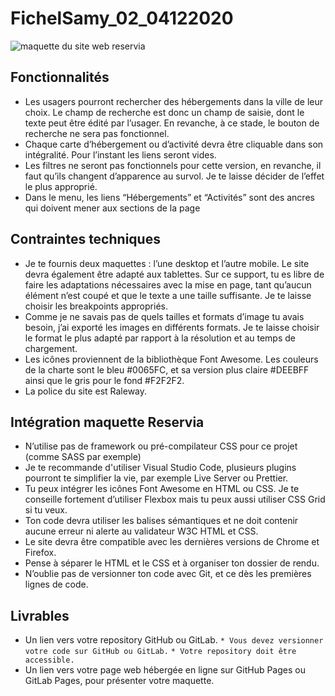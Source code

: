 # FichelSamy_02_04122020 
![maquette du site web reservia](https://user.oc-static.com/upload/2020/08/24/1598262857804_Maquette%20reservia-min.png)

## Fonctionnalités
* Les usagers pourront rechercher des hébergements dans la ville de leur choix. Le champ de recherche est donc un champ de saisie, dont le texte peut être édité par l’usager. En revanche, à ce stade, le bouton de recherche ne sera pas fonctionnel.
* Chaque carte d’hébergement ou d’activité devra être cliquable dans son intégralité. Pour l’instant les liens seront vides.
* Les filtres ne seront pas fonctionnels pour cette version, en revanche, il faut qu’ils changent d’apparence au survol. Je te laisse décider de l’effet le plus approprié.
* Dans le menu, les liens “Hébergements” et “Activités” sont des ancres qui doivent mener aux sections de la page

## Contraintes techniques
* Je te fournis deux maquettes : l’une desktop et l’autre mobile. Le site devra également être adapté aux tablettes. Sur ce support, tu es libre de faire les adaptations nécessaires avec la mise en page, tant qu’aucun élément n’est coupé et que le texte a une taille suffisante. Je te laisse choisir les breakpoints appropriés.
* Comme je ne savais pas de quels tailles et formats d’image tu avais besoin, j’ai exporté les images en différents formats. Je te laisse choisir le format le plus adapté par rapport à la résolution et au temps de chargement.
* Les icônes proviennent de la bibliothèque Font Awesome. Les couleurs de la charte sont le bleu #0065FC, et sa version plus claire #DEEBFF ainsi que le gris pour le fond #F2F2F2.
* La police du site est Raleway.

## Intégration maquette Reservia
* N’utilise pas de framework ou pré-compilateur CSS pour ce projet (comme SASS par exemple) 
* Je te recommande d'utiliser Visual Studio Code, plusieurs plugins pourront te simplifier la vie, par exemple Live Server ou Prettier.
* Tu peux intégrer les icônes Font Awesome en HTML ou CSS. Je te conseille fortement d’utiliser Flexbox mais tu peux aussi utiliser CSS Grid si tu veux.
* Ton code devra utiliser les balises sémantiques et ne doit contenir aucune erreur ni alerte au validateur W3C HTML et CSS.
* Le site devra être compatible avec les dernières versions de Chrome et Firefox.
* Pense à séparer le HTML et le CSS et à organiser ton dossier de rendu.
* N’oublie pas de versionner ton code avec Git, et ce dès les premières lignes de code.

## Livrables 
* Un lien vers votre repository GitHub ou GitLab. 
`* Vous devez versionner votre code sur GitHub ou GitLab.`
`* Votre repository doit être accessible.`
* Un lien vers votre page web hébergée en ligne sur GitHub Pages ou GitLab Pages, pour présenter votre maquette. 